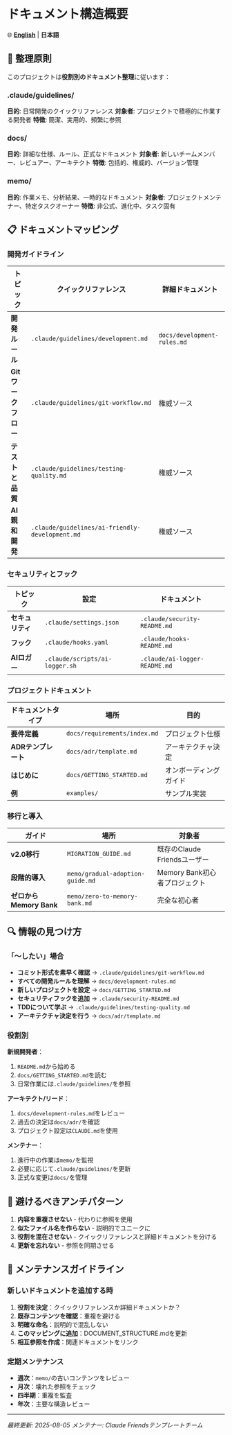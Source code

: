 # ドキュメント構造概要

🌐 **[English](DOCUMENT_STRUCTURE.md)** | **日本語**

## 📁 整理原則

このプロジェクトは**役割別のドキュメント整理**に従います：

### .claude/guidelines/
**目的**: 日常開発のクイックリファレンス
**対象者**: プロジェクトで積極的に作業する開発者
**特徴**: 簡潔、実用的、頻繁に参照

### docs/
**目的**: 詳細な仕様、ルール、正式なドキュメント
**対象者**: 新しいチームメンバー、レビュアー、アーキテクト
**特徴**: 包括的、権威的、バージョン管理

### memo/
**目的**: 作業メモ、分析結果、一時的なドキュメント
**対象者**: プロジェクトメンテナー、特定タスクオーナー
**特徴**: 非公式、進化中、タスク固有

## 📋 ドキュメントマッピング

### 開発ガイドライン

| トピック | クイックリファレンス | 詳細ドキュメント |
|---------|-------------------|----------------|
| **開発ルール** | `.claude/guidelines/development.md` | `docs/development-rules.md` |
| **Gitワークフロー** | `.claude/guidelines/git-workflow.md` | 権威ソース |
| **テストと品質** | `.claude/guidelines/testing-quality.md` | 権威ソース |
| **AI親和開発** | `.claude/guidelines/ai-friendly-development.md` | 権威ソース |

### セキュリティとフック

| トピック | 設定 | ドキュメント |
|---------|------|------------|
| **セキュリティ** | `.claude/settings.json` | `.claude/security-README.md` |
| **フック** | `.claude/hooks.yaml` | `.claude/hooks-README.md` |
| **AIロガー** | `.claude/scripts/ai-logger.sh` | `.claude/ai-logger-README.md` |

### プロジェクトドキュメント

| ドキュメントタイプ | 場所 | 目的 |
|----------------|------|------|
| **要件定義** | `docs/requirements/index.md` | プロジェクト仕様 |
| **ADRテンプレート** | `docs/adr/template.md` | アーキテクチャ決定 |
| **はじめに** | `docs/GETTING_STARTED.md` | オンボーディングガイド |
| **例** | `examples/` | サンプル実装 |

### 移行と導入

| ガイド | 場所 | 対象者 |
|-------|------|--------|
| **v2.0移行** | `MIGRATION_GUIDE.md` | 既存のClaude Friendsユーザー |
| **段階的導入** | `memo/gradual-adoption-guide.md` | Memory Bank初心者プロジェクト |
| **ゼロからMemory Bank** | `memo/zero-to-memory-bank.md` | 完全な初心者 |

## 🔍 情報の見つけ方

### 「〜したい」場合

- **コミット形式を素早く確認** → `.claude/guidelines/git-workflow.md`
- **すべての開発ルールを理解** → `docs/development-rules.md`
- **新しいプロジェクトを設定** → `docs/GETTING_STARTED.md`
- **セキュリティフックを追加** → `.claude/security-README.md`
- **TDDについて学ぶ** → `.claude/guidelines/testing-quality.md`
- **アーキテクチャ決定を行う** → `docs/adr/template.md`

### 役割別

**新規開発者**：
1. `README.md`から始める
2. `docs/GETTING_STARTED.md`を読む
3. 日常作業には`.claude/guidelines/`を参照

**アーキテクト/リード**：
1. `docs/development-rules.md`をレビュー
2. 過去の決定は`docs/adr/`を確認
3. プロジェクト設定は`CLAUDE.md`を使用

**メンテナー**：
1. 進行中の作業は`memo/`を監視
2. 必要に応じて`.claude/guidelines/`を更新
3. 正式な変更は`docs/`を管理

## 🚫 避けるべきアンチパターン

1. **内容を重複させない** - 代わりに参照を使用
2. **似たファイル名を作らない** - 説明的でユニークに
3. **役割を混在させない** - クイックリファレンスと詳細ドキュメントを分ける
4. **更新を忘れない** - 参照を同期させる

## 📝 メンテナンスガイドライン

### 新しいドキュメントを追加する時

1. **役割を決定**：クイックリファレンスか詳細ドキュメントか？
2. **既存コンテンツを確認**：重複を避ける
3. **明確な命名**：説明的で混乱しない
4. **このマッピングに追加**：DOCUMENT_STRUCTURE.mdを更新
5. **相互参照を作成**：関連ドキュメントをリンク

### 定期メンテナンス

- **週次**：`memo/`の古いコンテンツをレビュー
- **月次**：壊れた参照をチェック
- **四半期**：重複を監査
- **年次**：主要な構造レビュー

---

*最終更新: 2025-08-05*
*メンテナー: Claude Friendsテンプレートチーム*
